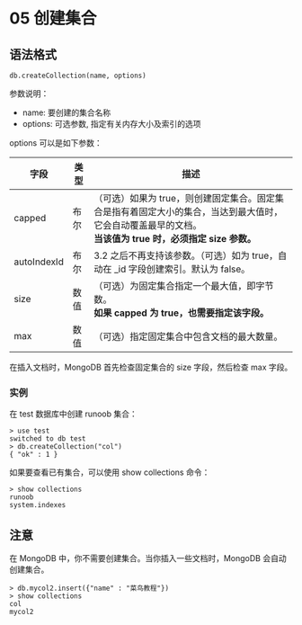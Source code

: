 # 05 创建集合

## 语法格式

```shell
db.createCollection(name, options)
```

参数说明：

- name: 要创建的集合名称
- options: 可选参数, 指定有关内存大小及索引的选项

options 可以是如下参数：

| 字段          | 类型  | 描述                                                                                         |
| ----------- | --- | ------------------------------------------------------------------------------------------ |
| capped      | 布尔  | （可选）如果为 true，则创建固定集合。固定集合是指有着固定大小的集合，当达到最大值时，它会自动覆盖最早的文档。<br>**当该值为 true 时，必须指定 size 参数。** |
| autoIndexId | 布尔  | 3.2 之后不再支持该参数。（可选）如为 true，自动在 _id 字段创建索引。默认为 false。                                        |
| size        | 数值  | （可选）为固定集合指定一个最大值，即字节数。<br>**如果 capped 为 true，也需要指定该字段。**                                   |
| max         | 数值  | （可选）指定固定集合中包含文档的最大数量。                                                                      |

在插入文档时，MongoDB 首先检查固定集合的 size 字段，然后检查 max 字段。

### 实例

在 test 数据库中创建 runoob 集合：

```shell
> use test
switched to db test
> db.createCollection("col")
{ "ok" : 1 }
```

如果要查看已有集合，可以使用 show collections 命令：

```shell
> show collections
runoob
system.indexes
```

## 注意

在 MongoDB 中，你不需要创建集合。当你插入一些文档时，MongoDB 会自动创建集合。

```shell
> db.mycol2.insert({"name" : "菜鸟教程"})
> show collections
col
mycol2
```
